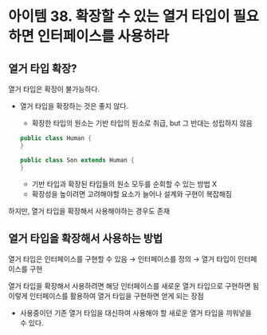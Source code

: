 # 아이템 38. 확장할 수 있는 열거 타입이 필요하면 인터페이스를 사용하라

## 열거 타입 확장?

열거 타입은 확장이 불가능하다.

- 열거 타입을 확장하는 것은 좋지 않다.

  - 확장한 타입의 원소는 기반 타입의 원소로 취급, but 그 반대는 성립하지 않음

  ```java
  public class Human {
  }

  public class Son extends Human {
  }
  ```

  - 기반 타입과 확장된 타입들의 원소 모두를 순회할 수 있는 방법 X
  - 확장성을 높이려면 고려해야할 요소가 늘어나 설계와 구현이 복잡해짐

하지만, 열거 타입을 확장해서 사용해야하는 경우도 존재

## 열거 타입을 확장해서 사용하는 방법

열거 타입은 인터페이스를 구현할 수 있음
→ 인터페이스를 정의
→ 열거 타입이 인터페이스를 구현

열거 타입을 확장해서 사용하려면 해당 인터페이스를 새로운 열거 타입으로 구현하면 됨
이렇게 인터페이스를 활용하여 열거 타입을 구현하면 얻게 되는 장점

- 사용중이던 기존 열거 타입을 대신하여 사용해야 할 새로운 열거 타입을 끼워넣을 수 있다.
